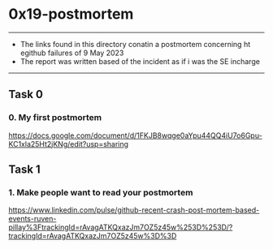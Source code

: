 # 0x19-postmortem

---

* The links found in this directory conatin a postmortem concerning ht egithub failures of 9 May 2023
* The report was written based of the incident as if i was the SE incharge

---

## Task 0

### 0. My first postmortem

https://docs.google.com/document/d/1FKJB8wqge0aYpu44QQ4iU7o6Gpu-KC1xla25Ht2jKNg/edit?usp=sharing

## Task 1 

### 1. Make people want to read your postmortem

https://www.linkedin.com/pulse/github-recent-crash-post-mortem-based-events-ruven-pillay%3FtrackingId=rAvagATKQxazJm7OZ5z45w%253D%253D/?trackingId=rAvagATKQxazJm7OZ5z45w%3D%3D
